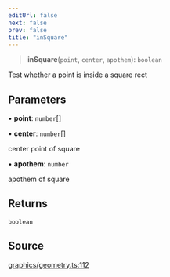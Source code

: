 ```yaml
---
editUrl: false
next: false
prev: false
title: "inSquare"
---
```


> **inSquare**(`point`, `center`, `apothem`): `boolean`

Test whether a point is inside a square rect

## Parameters

• **point**: `number`[]

• **center**: `number`[]

center point of square

• **apothem**: `number`

apothem of square

## Returns

`boolean`

## Source

[graphics/geometry.ts:112](https://github.com/dgmjs/dgmjs/blob/6298c851d69b83f472385d1ebb3c937ddb56985d/packages/core/src/graphics/geometry.ts#L112)
